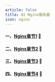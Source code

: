 ```yaml
---
article: false
title: 02 Nginx服务器
icon: nginx
---
```


#### 一、[Nginx章节1](/linux/nginx/nginx01/) :book:
#### 二、[Nginx章节2](/linux/nginx/nginx02/) :book:
#### 三、[Nginx章节3](/linux/nginx/nginx03/) :book:
#### 四、[Nginx章节4](/linux/nginx/nginx04/) :book:

